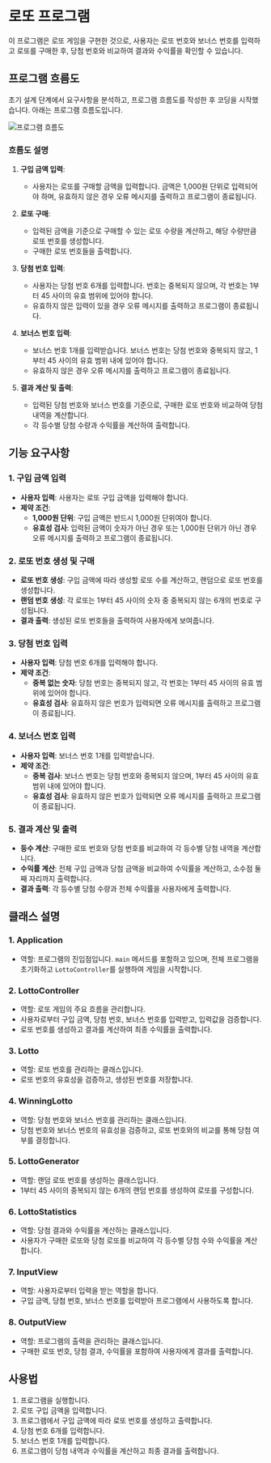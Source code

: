 # 로또 프로그램

이 프로그램은 로또 게임을 구현한 것으로, 사용자는 로또 번호와 보너스 번호를 입력하고 로또를 구매한 후, 당첨 번호와 비교하여 결과와 수익률을 확인할 수 있습니다.

## 프로그램 흐름도
초기 설계 단계에서 요구사항을 분석하고, 프로그램 흐름도를 작성한 후 코딩을 시작했습니다. 아래는 프로그램 흐름도입니다.

![프로그램 흐름도](https://github.com/leeedongjaee/java-lotto-7/blob/leeedongjaee/java-lotto.jpeg?raw=true)

### 흐름도 설명
1. **구입 금액 입력**:
   - 사용자는 로또를 구매할 금액을 입력합니다. 금액은 1,000원 단위로 입력되어야 하며, 유효하지 않은 경우 오류 메시지를 출력하고 프로그램이 종료됩니다.

2. **로또 구매**:
   - 입력된 금액을 기준으로 구매할 수 있는 로또 수량을 계산하고, 해당 수량만큼 로또 번호를 생성합니다.
   - 구매한 로또 번호들을 출력합니다.

3. **당첨 번호 입력**:
   - 사용자는 당첨 번호 6개를 입력합니다. 번호는 중복되지 않으며, 각 번호는 1부터 45 사이의 유효 범위에 있어야 합니다.
   - 유효하지 않은 입력이 있을 경우 오류 메시지를 출력하고 프로그램이 종료됩니다.

4. **보너스 번호 입력**:
   - 보너스 번호 1개를 입력받습니다. 보너스 번호는 당첨 번호와 중복되지 않고, 1부터 45 사이의 유효 범위 내에 있어야 합니다.
   - 유효하지 않은 경우 오류 메시지를 출력하고 프로그램이 종료됩니다.

5. **결과 계산 및 출력**:
   - 입력된 당첨 번호와 보너스 번호를 기준으로, 구매한 로또 번호와 비교하여 당첨 내역을 계산합니다.
   - 각 등수별 당첨 수량과 수익률을 계산하여 출력합니다.

## 기능 요구사항

### 1. 구입 금액 입력
- **사용자 입력**: 사용자는 로또 구입 금액을 입력해야 합니다.
- **제약 조건**:
  - **1,000원 단위**: 구입 금액은 반드시 1,000원 단위여야 합니다.
  - **유효성 검사**: 입력된 금액이 숫자가 아닌 경우 또는 1,000원 단위가 아닌 경우 오류 메시지를 출력하고 프로그램이 종료됩니다.

### 2. 로또 번호 생성 및 구매
- **로또 번호 생성**: 구입 금액에 따라 생성할 로또 수를 계산하고, 랜덤으로 로또 번호를 생성합니다.
- **랜덤 번호 생성**: 각 로또는 1부터 45 사이의 숫자 중 중복되지 않는 6개의 번호로 구성됩니다.
- **결과 출력**: 생성된 로또 번호들을 출력하여 사용자에게 보여줍니다.

### 3. 당첨 번호 입력
- **사용자 입력**: 당첨 번호 6개를 입력해야 합니다.
- **제약 조건**:
  - **중복 없는 숫자**: 당첨 번호는 중복되지 않고, 각 번호는 1부터 45 사이의 유효 범위에 있어야 합니다.
  - **유효성 검사**: 유효하지 않은 번호가 입력되면 오류 메시지를 출력하고 프로그램이 종료됩니다.

### 4. 보너스 번호 입력
- **사용자 입력**: 보너스 번호 1개를 입력받습니다.
- **제약 조건**:
  - **중복 검사**: 보너스 번호는 당첨 번호와 중복되지 않으며, 1부터 45 사이의 유효 범위 내에 있어야 합니다.
  - **유효성 검사**: 유효하지 않은 번호가 입력되면 오류 메시지를 출력하고 프로그램이 종료됩니다.

### 5. 결과 계산 및 출력
- **등수 계산**: 구매한 로또 번호와 당첨 번호를 비교하여 각 등수별 당첨 내역을 계산합니다.
- **수익률 계산**: 전체 구입 금액과 당첨 금액을 비교하여 수익률을 계산하고, 소수점 둘째 자리까지 출력합니다.
- **결과 출력**: 각 등수별 당첨 수량과 전체 수익률을 사용자에게 출력합니다.

## 클래스 설명

### 1. Application
- 역할: 프로그램의 진입점입니다. `main` 메서드를 포함하고 있으며, 전체 프로그램을 초기화하고 `LottoController`를 실행하여 게임을 시작합니다.

### 2. LottoController
- 역할: 로또 게임의 주요 흐름을 관리합니다.
- 사용자로부터 구입 금액, 당첨 번호, 보너스 번호를 입력받고, 입력값을 검증합니다.
- 로또 번호를 생성하고 결과를 계산하여 최종 수익률을 출력합니다.

### 3. Lotto
- 역할: 로또 번호를 관리하는 클래스입니다.
- 로또 번호의 유효성을 검증하고, 생성된 번호를 저장합니다.

### 4. WinningLotto
- 역할: 당첨 번호와 보너스 번호를 관리하는 클래스입니다.
- 당첨 번호와 보너스 번호의 유효성을 검증하고, 로또 번호와의 비교를 통해 당첨 여부를 결정합니다.

### 5. LottoGenerator
- 역할: 랜덤 로또 번호를 생성하는 클래스입니다.
- 1부터 45 사이의 중복되지 않는 6개의 랜덤 번호를 생성하여 로또를 구성합니다.

### 6. LottoStatistics
- 역할: 당첨 결과와 수익률을 계산하는 클래스입니다.
- 사용자가 구매한 로또와 당첨 로또를 비교하여 각 등수별 당첨 수와 수익률을 계산합니다.

### 7. InputView
- 역할: 사용자로부터 입력을 받는 역할을 합니다.
- 구입 금액, 당첨 번호, 보너스 번호를 입력받아 프로그램에서 사용하도록 합니다.

### 8. OutputView
- 역할: 프로그램의 출력을 관리하는 클래스입니다.
- 구매한 로또 번호, 당첨 결과, 수익률을 포함하여 사용자에게 결과를 출력합니다.

## 사용법
1. 프로그램을 실행합니다.
2. 로또 구입 금액을 입력합니다.
3. 프로그램에서 구입 금액에 따라 로또 번호를 생성하고 출력합니다.
4. 당첨 번호 6개를 입력합니다.
5. 보너스 번호 1개를 입력합니다.
6. 프로그램이 당첨 내역과 수익률을 계산하고 최종 결과를 출력합니다.
